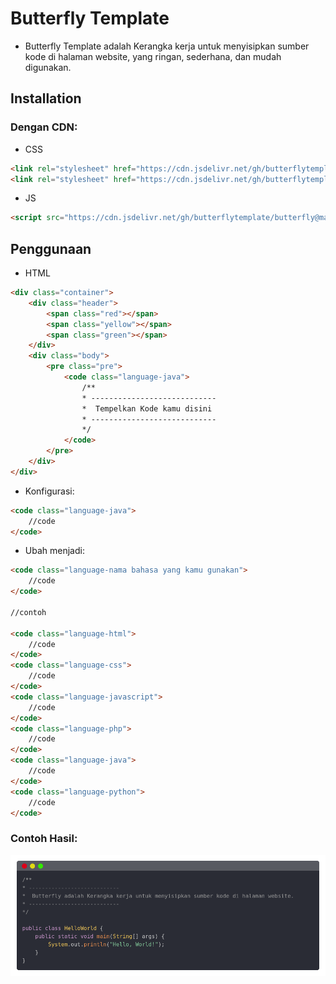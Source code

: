 # Butterfly Template

- Butterfly Template adalah Kerangka kerja untuk menyisipkan sumber kode di halaman website, yang ringan, sederhana, dan mudah digunakan.

## Installation

### Dengan CDN:
- CSS
```html
<link rel="stylesheet" href="https://cdn.jsdelivr.net/gh/butterflytemplate/butterfly@master/css/style.css">
<link rel="stylesheet" href="https://cdn.jsdelivr.net/gh/butterflytemplate/butterfly@master/css/text_color.css">
```
- JS
```html
<script src="https://cdn.jsdelivr.net/gh/butterflytemplate/butterfly@master/js/text_color.js"></script>
```
## Penggunaan
- HTML
```html
<div class="container">
    <div class="header">
        <span class="red"></span>
        <span class="yellow"></span>
        <span class="green"></span>
    </div>
    <div class="body">
        <pre class="pre">
            <code class="language-java">
                /** 
                * ----------------------------
                *  Tempelkan Kode kamu disini
                * ----------------------------
                */
            </code>
        </pre>
    </div>
</div>
```

- Konfigurasi:
```html
<code class="language-java">
    //code
</code>
```
- Ubah menjadi:
```html
<code class="language-nama bahasa yang kamu gunakan">
    //code
</code>

//contoh

<code class="language-html">
    //code
</code>
<code class="language-css">
    //code
</code>
<code class="language-javascript">
    //code
</code>
<code class="language-php">
    //code
</code>
<code class="language-java">
    //code
</code>
<code class="language-python">
    //code
</code>
```

### Contoh Hasil:

![preview](img/ss.png)
